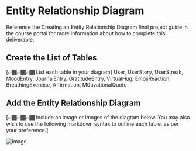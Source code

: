 # Entity Relationship Diagram

Reference the Creating an Entity Relationship Diagram final project guide in the course portal for more information about how to complete this deliverable.

## Create the List of Tables

[👉🏾👉🏾👉🏾 List each table in your diagram]
User, UserStory, UserStreak, MoodEntry, JournalEntry, GratitudeEntry,  VirtualHug, EmojiReaction, BreathingExercise, Affirmation, M0tivationalQuote

## Add the Entity Relationship Diagram

[👉🏾👉🏾👉🏾 Include an image or images of the diagram below. You may also wish to use the following markdown syntax to outline each table, as per your preference.]

![image](https://github.com/user-attachments/assets/888b2cf3-8adb-42ef-bf36-1fd9386a7e1b)

